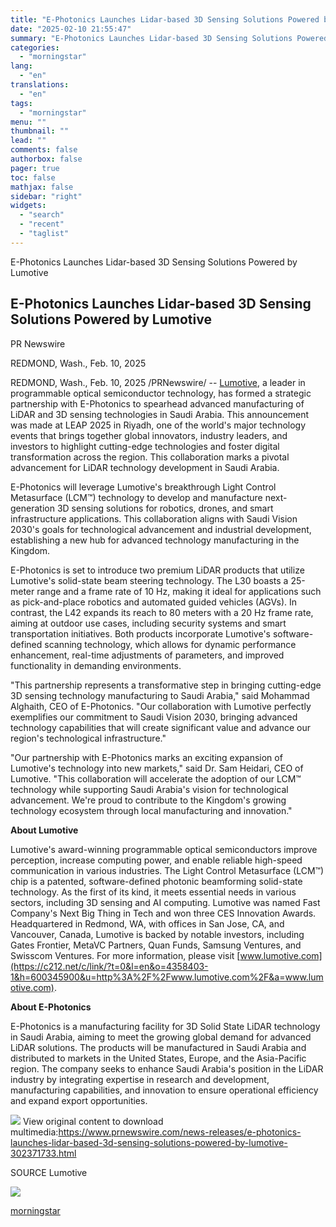```yaml
---
title: "E-Photonics Launches Lidar-based 3D Sensing Solutions Powered by Lumotive"
date: "2025-02-10 21:55:47"
summary: "E-Photonics Launches Lidar-based 3D Sensing Solutions Powered by Lumotive E-Photonics Launches Lidar-based 3D Sensing Solutions Powered by Lumotive PR Newswire REDMOND, Wash., Feb. 10, 2025 REDMOND, Wash., Feb. 10, 2025 /PRNewswire/ -- Lumotive, a leader in programmable optical semiconductor technology, has formed a strategic partnership with E-Photonics to spearhead advanced..."
categories:
  - "morningstar"
lang:
  - "en"
translations:
  - "en"
tags:
  - "morningstar"
menu: ""
thumbnail: ""
lead: ""
comments: false
authorbox: false
pager: true
toc: false
mathjax: false
sidebar: "right"
widgets:
  - "search"
  - "recent"
  - "taglist"
---
```


E-Photonics Launches Lidar-based 3D Sensing Solutions Powered by Lumotive

E-Photonics Launches Lidar-based 3D Sensing Solutions Powered by Lumotive
-------------------------------------------------------------------------

PR Newswire

REDMOND, Wash., Feb. 10, 2025


REDMOND, Wash., Feb. 10, 2025 /PRNewswire/ -- [Lumotive](https://c212.net/c/link/?t=0&l=en&o=4358403-1&h=1940784243&u=https%3A%2F%2Flumotive.com%2F&a=Lumotive), a leader in programmable optical semiconductor technology, has formed a strategic partnership with E-Photonics to spearhead advanced manufacturing of LiDAR and 3D sensing technologies in Saudi Arabia. This announcement was made at LEAP 2025 in Riyadh, one of the world's major technology events that brings together global innovators, industry leaders, and investors to highlight cutting-edge technologies and foster digital transformation across the region. This collaboration marks a pivotal advancement for LiDAR technology development in Saudi Arabia.

E-Photonics will leverage Lumotive's breakthrough Light Control Metasurface (LCM™) technology to develop and manufacture next-generation 3D sensing solutions for robotics, drones, and smart infrastructure applications. This collaboration aligns with Saudi Vision 2030's goals for technological advancement and industrial development, establishing a new hub for advanced technology manufacturing in the Kingdom.

E-Photonics is set to introduce two premium LiDAR products that utilize Lumotive's solid-state beam steering technology. The L30 boasts a 25-meter range and a frame rate of 10 Hz, making it ideal for applications such as pick-and-place robotics and automated guided vehicles (AGVs). In contrast, the L42 expands its reach to 80 meters with a 20 Hz frame rate, aiming at outdoor use cases, including security systems and smart transportation initiatives. Both products incorporate Lumotive's software-defined scanning technology, which allows for dynamic performance enhancement, real-time adjustments of parameters, and improved functionality in demanding environments.

"This partnership represents a transformative step in bringing cutting-edge 3D sensing technology manufacturing to Saudi Arabia," said Mohammad Alghaith, CEO of E-Photonics. "Our collaboration with Lumotive perfectly exemplifies our commitment to Saudi Vision 2030, bringing advanced technology capabilities that will create significant value and advance our region's technological infrastructure."

"Our partnership with E-Photonics marks an exciting expansion of Lumotive's technology into new markets," said Dr. Sam Heidari, CEO of Lumotive. "This collaboration will accelerate the adoption of our LCM™ technology while supporting Saudi Arabia's vision for technological advancement. We're proud to contribute to the Kingdom's growing technology ecosystem through local manufacturing and innovation."

**About Lumotive**

Lumotive's award-winning programmable optical semiconductors improve perception, increase computing power, and enable reliable high-speed communication in various industries. The Light Control Metasurface (LCM™) chip is a patented, software-defined photonic beamforming solid-state technology. As the first of its kind, it meets essential needs in various sectors, including 3D sensing and AI computing. Lumotive was named Fast Company's Next Big Thing in Tech and won three CES Innovation Awards. Headquartered in Redmond, WA, with offices in San Jose, CA, and Vancouver, Canada, Lumotive is backed by notable investors, including Gates Frontier, MetaVC Partners, Quan Funds, Samsung Ventures, and Swisscom Ventures. For more information, please visit [www.lumotive.com](https://c212.net/c/link/?t=0&l=en&o=4358403-1&h=600345900&u=http%3A%2F%2Fwww.lumotive.com%2F&a=www.lumotive.com).

**About E-Photonics**

E-Photonics is a manufacturing facility for 3D Solid State LiDAR technology in Saudi Arabia, aiming to meet the growing global demand for advanced LiDAR solutions. The products will be manufactured in Saudi Arabia and distributed to markets in the United States, Europe, and the Asia-Pacific region. The company seeks to enhance Saudi Arabia's position in the LiDAR industry by integrating expertise in research and development, manufacturing capabilities, and innovation to ensure operational efficiency and expand export opportunities.

 ![](https://c212.net/c/img/favicon.png?sn=PH14918&sd=2025-02-10) View original content to download multimedia:<https://www.prnewswire.com/news-releases/e-photonics-launches-lidar-based-3d-sensing-solutions-powered-by-lumotive-302371733.html>

SOURCE Lumotive


 ![](https://rt.prnewswire.com/rt.gif?NewsItemId=PH14918&Transmission_Id=202502100844PR_NEWS_USPR_____PH14918&DateId=20250210)

[morningstar](https://www.morningstar.com/news/pr-newswire/20250210ph14918/e-photonics-launches-lidar-based-3d-sensing-solutions-powered-by-lumotive)
